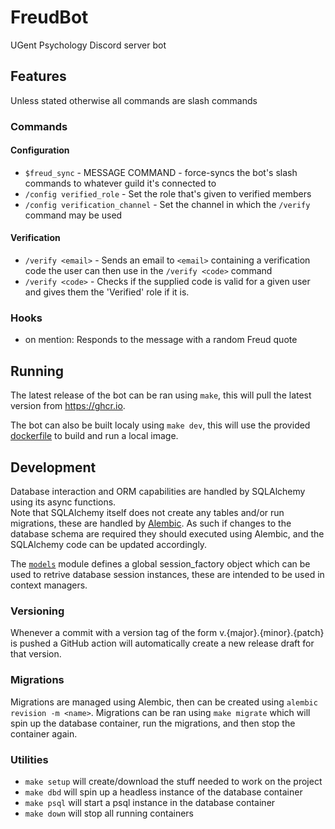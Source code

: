 # FreudBot

UGent Psychology Discord server bot

## Features

Unless stated otherwise all commands are slash commands

### Commands

#### Configuration

 - `$freud_sync` - MESSAGE COMMAND - force-syncs the bot's slash commands to
 whatever guild it's connected to
 - `/config verified_role` - Set the role that's given to verified members
 - `/config verification_channel` - Set the channel in which the `/verify`
 command may be used

#### Verification

 - `/verify <email>` - Sends an email to `<email>` containing a verification
 code the user can then use in the `/verify <code>` command
 - `/verify <code>` - Checks if the supplied code is valid for a given user
 and gives them the 'Verified' role if it is.

### Hooks

 - on mention: Responds to the message with a random Freud quote

## Running

The latest release of the bot can be ran using `make`, this will pull the
latest version from https://ghcr.io.

The bot can also be built localy using `make dev`, this will use the provided
[dockerfile](Dockerfile) to build and run a local image.

## Development

Database interaction and ORM capabilities are handled by SQLAlchemy using its
async functions. \
Note that SQLAlchemy itself does not create any tables and/or run migrations,
these are handled by [Alembic](#migrations). As such if changes to the database
schema are required they should executed using Alembic, and the SQLAlchemy code
can be updated accordingly.

The [`models`](bot/models/__init__.py) module defines a global session_factory
object which can be used to retrive database session instances, these are
intended to be used in context managers.

### Versioning

Whenever a commit with a version tag of the form v.{major}.{minor}.{patch} is
pushed a GitHub action will automatically create a new release draft for that
version.

### Migrations

Migrations are managed using Alembic, then can be created using
`alembic revision -m <name>`.
Migrations can be ran using `make migrate` which will spin up the database
container, run the migrations, and then stop the container again.

### Utilities

 - `make setup` will create/download the stuff needed to work on the project
 - `make dbd` will spin up a headless instance of the database container
 - `make psql` will start a psql instance in the database container
 - `make down` will stop all running containers
